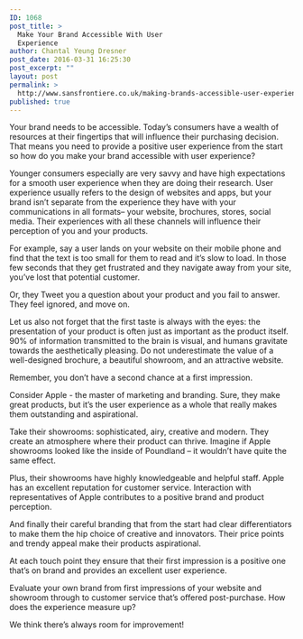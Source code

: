 ```yaml
---
ID: 1068
post_title: >
  Make Your Brand Accessible With User
  Experience
author: Chantal Yeung Dresner
post_date: 2016-03-31 16:25:30
post_excerpt: ""
layout: post
permalink: >
  http://www.sansfrontiere.co.uk/making-brands-accessible-user-experience/
published: true
---
```

Your brand needs to be accessible. Today’s consumers have a wealth of resources at their fingertips that will influence their purchasing decision. That means you need to provide a positive user experience from the start so how do you make your brand accessible with user experience?

Younger consumers especially are very savvy and have high expectations for a smooth user experience when they are doing their research. User experience usually refers to the design of websites and apps, but your brand isn’t separate from the experience they have with your communications in all formats– your website, brochures, stores, social media. Their experiences with all these channels will influence their perception of you and your products.

For example, say a user lands on your website on their mobile phone and find that the text is too small for them to read and it’s slow to load. In those few seconds that they get frustrated and they navigate away from your site, you’ve lost that potential customer.

Or, they Tweet you a question about your product and you fail to answer. They feel ignored, and move on.

Let us also not forget that the first taste is always with the eyes: the presentation of your product is often just as important as the product itself. 90% of information transmitted to the brain is visual, and humans gravitate towards the aesthetically pleasing. Do not underestimate the value of a well-designed brochure, a beautiful showroom, and an attractive website.

Remember, you don’t have a second chance at a first impression.

Consider Apple - the master of marketing and branding. Sure, they make great products, but it’s the user experience as a whole that really makes them outstanding and aspirational.

Take their showrooms: sophisticated, airy, creative and modern. They create an atmosphere where their product can thrive. Imagine if Apple showrooms looked like the inside of Poundland – it wouldn’t have quite the same effect.

Plus, their showrooms have highly knowledgeable and helpful staff. Apple has an excellent reputation for customer service. Interaction with representatives of Apple contributes to a positive brand and product perception.

And finally their careful branding that from the start had clear differentiators to make them the hip choice of creative and innovators. Their price points and trendy appeal make their products aspirational.

At each touch point they ensure that their first impression is a positive one that’s on brand and provides an excellent user experience.

Evaluate your own brand from first impressions of your website and showroom through to customer service that’s offered post-purchase. How does the experience measure up?

We think there’s always room for improvement!